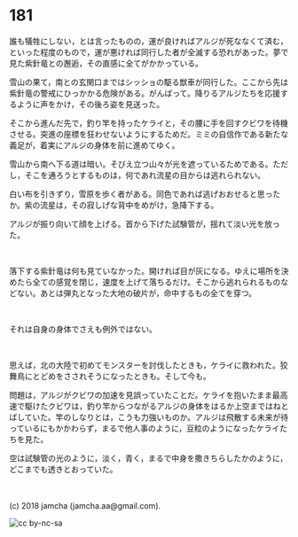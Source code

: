 # 181

誰も犠牲にしない，とは言ったものの，運が良ければアルジが死ななくて済む，といった程度のもので，運が悪ければ同行した者が全滅する恐れがあった。夢で見た紫針竜との邂逅，その直感に全てがかかっている。  

雪山の果て，南との玄関口まではシッショの駆る獣車が同行した。ここから先は紫針竜の警戒にひっかかる危険がある。がんばって。降りるアルジたちを応援するように声をかけ，その後ろ姿を見送った。  

そこから進んだ先で，釣り竿を持ったケライと，その腰に手を回すクビワを待機させる。突進の座標を狂わせないようにするためだ。ミミの自信作である新たな義足が，着実にアルジの身体を前に進めてゆく。  

雪山から南へ下る道は暗い。そびえ立つ山々が光を遮っているためである。ただし，そこを通ろうとするものは，何であれ流星の目からは逃れられない。  

白い布を引きずり，雪原を歩く者がある。同色であれば逃げおおせると思ったか。紫の流星は，その寂しげな背中をめがけ，急降下する。  

アルジが振り向いて顔を上げる。首から下げた試験管が，揺れて淡い光を放った。  

<br>  

落下する紫針竜は何も見ていなかった。開ければ目が灰になる。ゆえに場所を決めたら全ての感覚を閉じ，速度を上げて落ちるだけ。そこから逃れられるものなどない。あとは弾丸となった大地の破片が，命中するもの全てを穿つ。  

<br>  

それは自身の身体でさえも例外ではない。  

<br>  

思えば，北の大陸で初めてモンスターを討伐したときも，ケライに救われた。狡舞鳥にとどめをさされそうになったときも。そして今も。  

問題は，アルジがクビワの加速を見誤っていたことだ。ケライを抱いたまま最高速で駆けたクビワは，釣り竿からつながるアルジの身体をはるか上空まではねとばしていた。竿のしなりとは，こうも力強いものか。アルジは飛散する未来が待っているにもかかわらず，まるで他人事のように，豆粒のようになったケライたちを見た。  

空は試験管の光のように，淡く，青く，まるで中身を撒きちらしたかのように，どこまでも透きとおっていた。  

<br>  
<br>  
(c) 2018 jamcha (jamcha.aa@gmail.com).  

![cc by-nc-sa](https://i.creativecommons.org/l/by-nc-sa/4.0/88x31.png)
